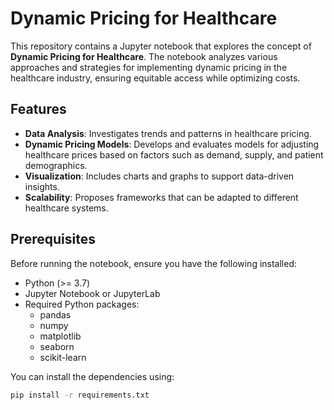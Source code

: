 # Dynamic Pricing for Healthcare

This repository contains a Jupyter notebook that explores the concept of **Dynamic Pricing for Healthcare**. The notebook analyzes various approaches and strategies for implementing dynamic pricing in the healthcare industry, ensuring equitable access while optimizing costs.

## Features

- **Data Analysis**: Investigates trends and patterns in healthcare pricing.
- **Dynamic Pricing Models**: Develops and evaluates models for adjusting healthcare prices based on factors such as demand, supply, and patient demographics.
- **Visualization**: Includes charts and graphs to support data-driven insights.
- **Scalability**: Proposes frameworks that can be adapted to different healthcare systems.

## Prerequisites

Before running the notebook, ensure you have the following installed:

- Python (>= 3.7)
- Jupyter Notebook or JupyterLab
- Required Python packages:
  - pandas
  - numpy
  - matplotlib
  - seaborn
  - scikit-learn

You can install the dependencies using:

```bash
pip install -r requirements.txt
